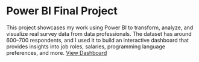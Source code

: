 # Power BI Final Project
This project showcases my work using Power BI to transform, analyze, and visualize real survey data from data professionals. The dataset has around 600–700 respondents, and I used it to build an interactive dashboard that provides insights into job roles, salaries, programming language preferences, and more. <a href = ""> View Dashboard </a>

